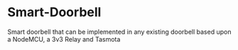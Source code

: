 # Smart-Doorbell
Smart doorbell that can be implemented in any existing doorbell based upon a NodeMCU, a 3v3 Relay and Tasmota
